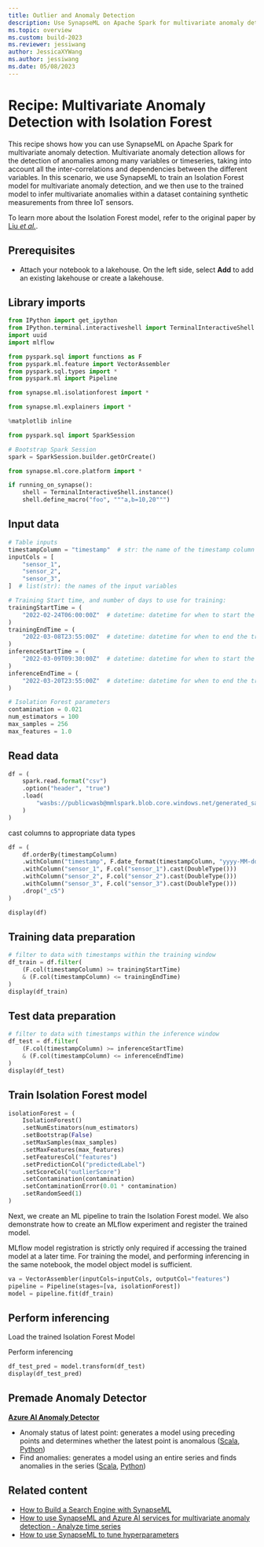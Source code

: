 ```yaml
---
title: Outlier and Anomaly Detection
description: Use SynapseML on Apache Spark for multivariate anomaly detection with Isolation Forest model.
ms.topic: overview
ms.custom: build-2023
ms.reviewer: jessiwang
author: JessicaXYWang
ms.author: jessiwang
ms.date: 05/08/2023
---
```

# Recipe: Multivariate Anomaly Detection with Isolation Forest
This recipe shows how you can use SynapseML on Apache Spark for multivariate anomaly detection. Multivariate anomaly detection allows for the detection of anomalies among many variables or timeseries, taking into account all the inter-correlations and dependencies between the different variables. In this scenario, we use SynapseML to train an Isolation Forest model for multivariate anomaly detection, and we then use to the trained model to infer multivariate anomalies within a dataset containing synthetic measurements from three IoT sensors.

To learn more about the Isolation Forest model, refer to the original paper by [Liu _et al._](https://cs.nju.edu.cn/zhouzh/zhouzh.files/publication/icdm08b.pdf?q=isolation-forest).

## Prerequisites

* Attach your notebook to a lakehouse. On the left side, select **Add** to add an existing lakehouse or create a lakehouse.

## Library imports


```python
from IPython import get_ipython
from IPython.terminal.interactiveshell import TerminalInteractiveShell
import uuid
import mlflow

from pyspark.sql import functions as F
from pyspark.ml.feature import VectorAssembler
from pyspark.sql.types import *
from pyspark.ml import Pipeline

from synapse.ml.isolationforest import *

from synapse.ml.explainers import *
```


```python
%matplotlib inline
```


```python
from pyspark.sql import SparkSession

# Bootstrap Spark Session
spark = SparkSession.builder.getOrCreate()

from synapse.ml.core.platform import *

if running_on_synapse():
    shell = TerminalInteractiveShell.instance()
    shell.define_macro("foo", """a,b=10,20""")

```

## Input data


```python
# Table inputs
timestampColumn = "timestamp"  # str: the name of the timestamp column in the table
inputCols = [
    "sensor_1",
    "sensor_2",
    "sensor_3",
]  # list(str): the names of the input variables

# Training Start time, and number of days to use for training:
trainingStartTime = (
    "2022-02-24T06:00:00Z"  # datetime: datetime for when to start the training
)
trainingEndTime = (
    "2022-03-08T23:55:00Z"  # datetime: datetime for when to end the training
)
inferenceStartTime = (
    "2022-03-09T09:30:00Z"  # datetime: datetime for when to start the training
)
inferenceEndTime = (
    "2022-03-20T23:55:00Z"  # datetime: datetime for when to end the training
)

# Isolation Forest parameters
contamination = 0.021
num_estimators = 100
max_samples = 256
max_features = 1.0

```

## Read data


```python
df = (
    spark.read.format("csv")
    .option("header", "true")
    .load(
        "wasbs://publicwasb@mmlspark.blob.core.windows.net/generated_sample_mvad_data.csv"
    )
)
```

cast columns to appropriate data types


```python
df = (
    df.orderBy(timestampColumn)
    .withColumn("timestamp", F.date_format(timestampColumn, "yyyy-MM-dd'T'HH:mm:ss'Z'"))
    .withColumn("sensor_1", F.col("sensor_1").cast(DoubleType()))
    .withColumn("sensor_2", F.col("sensor_2").cast(DoubleType()))
    .withColumn("sensor_3", F.col("sensor_3").cast(DoubleType()))
    .drop("_c5")
)

display(df)
```

## Training data preparation


```python
# filter to data with timestamps within the training window
df_train = df.filter(
    (F.col(timestampColumn) >= trainingStartTime)
    & (F.col(timestampColumn) <= trainingEndTime)
)
display(df_train)
```

## Test data preparation


```python
# filter to data with timestamps within the inference window
df_test = df.filter(
    (F.col(timestampColumn) >= inferenceStartTime)
    & (F.col(timestampColumn) <= inferenceEndTime)
)
display(df_test)
```

## Train Isolation Forest model


```python
isolationForest = (
    IsolationForest()
    .setNumEstimators(num_estimators)
    .setBootstrap(False)
    .setMaxSamples(max_samples)
    .setMaxFeatures(max_features)
    .setFeaturesCol("features")
    .setPredictionCol("predictedLabel")
    .setScoreCol("outlierScore")
    .setContamination(contamination)
    .setContaminationError(0.01 * contamination)
    .setRandomSeed(1)
)
```

Next, we create an ML pipeline to train the Isolation Forest model. We also demonstrate how to create an MLflow experiment and register the trained model.

MLflow model registration is strictly only required if accessing the trained model at a later time. For training the model, and performing inferencing in the same notebook, the model object model is sufficient.


```python
va = VectorAssembler(inputCols=inputCols, outputCol="features")
pipeline = Pipeline(stages=[va, isolationForest])
model = pipeline.fit(df_train)
```

## Perform inferencing

Load the trained Isolation Forest Model

Perform inferencing


```python
df_test_pred = model.transform(df_test)
display(df_test_pred)
```

## Premade Anomaly Detector
[**Azure AI Anomaly Detector**](https://azure.microsoft.com//products/ai-services/ai-anomaly-detector)
- Anomaly status of latest point: generates a model using preceding points and determines whether the latest point is anomalous ([Scala](https://mmlspark.blob.core.windows.net/docs/0.11.1/scala/com/microsoft/azure/synapse/ml/cognitive/anomaly/DetectLastAnomaly.html), [Python](https://mmlspark.blob.core.windows.net/docs/0.11.1/pyspark/synapse.ml.cognitive.anomaly.html#module-synapse.ml.cognitive.anomaly.DetectLastAnomaly))
- Find anomalies: generates a model using an entire series and finds anomalies in the series ([Scala](https://mmlspark.blob.core.windows.net/docs/0.11.1/scala/com/microsoft/azure/synapse/ml/cognitive/anomaly/DetectAnomalies.html), [Python](https://mmlspark.blob.core.windows.net/docs/0.11.1/pyspark/synapse.ml.cognitive.anomaly.html#module-synapse.ml.cognitive.anomaly.DetectAnomalies))


## Related content

- [How to Build a Search Engine with SynapseML](create-a-multilingual-search-engine-from-forms.md)
- [How to use SynapseML and Azure AI services for multivariate anomaly detection - Analyze time series](multivariate-anomaly-detection.md)
- [How to use SynapseML to tune hyperparameters](hyperparameter-tuning-fighting-breast-cancer.md)
